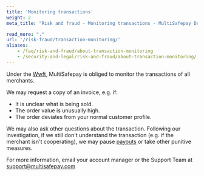 ```yaml
---
title: 'Monitoring transactions'
weight: 2
meta_title: "Risk and fraud - Monitoring transactions - MultiSafepay Docs"

read_more: "."
url: '/risk-fraud/transaction-monitoring/'
aliases:    
    - /faq/risk-and-fraud/about-transaction-monitoring
    - /security-and-legal/risk-and-fraud/about-transaction-monitoring/
---
```

Under the [Wwft](https://www.fiu-nederland.nl/en/legislation/general-legislation/wwft), MultiSafepay is obliged to monitor the transactions of all merchants. 

We may request a copy of an invoice, e.g. if:

* It is unclear what is being sold.
* The order value is unusually high.
* The order deviates from your normal customer profile.

We may also ask other questions about the transaction. Following our investigation, if we still don't understand the transaction (e.g. if the merchant isn't cooperating), we may pause [payouts](/account/payouts/) or take other punitive measures.

For more information, email your account manager or the Support Team at <support@multisafepay.com>

